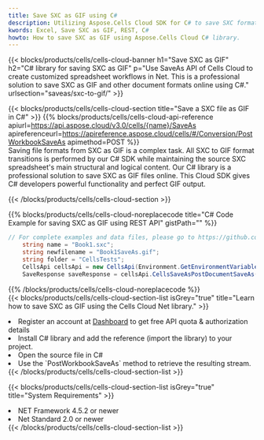```yaml
---
title: Save SXC as GIF using C# 
description: Utilizing Aspose.Cells Cloud SDK for C# to save SXC format file as GIF format file. 
kwords: Excel, Save SXC as GIF, REST, C#
howto: How to save SXC as GIF using Aspose.Cells Cloud C# library.
---
```



{{< blocks/products/cells/cells-cloud-banner h1="Save SXC as GIF" h2="C# library for saving SXC as GIF" p="Use SaveAs API of Cells Cloud to create customized spreadsheet workflows in Net. This is a professional solution to save SXC as GIF and other document formats online using C#." urlsection="saveas/sxc-to-gif/" >}}

{{< blocks/products/cells/cells-cloud-section  title="Save a SXC file as GIF in C#" >}}
{{% blocks/products/cells/cells-cloud-api-reference  apiurl=https://api.aspose.cloud/v3.0/cells/{name}/SaveAs  apireferenceurl=https://apireference.aspose.cloud/cells/#/Conversion/PostWorkbookSaveAs  apimethod=POST %}}
<br/>
Saving file formats from SXC as GIF is a complex task. All SXC to GIF format transitions is performed by our C# SDK while maintaining the source SXC spreadsheet's main structural and logical content. Our C# library is a professional solution to save SXC as GIF files online. This Cloud SDK gives C# developers powerful functionality and perfect GIF output.

{{< /blocks/products/cells/cells-cloud-section >}}

{{% blocks/products/cells/cells-cloud-noreplacecode title="C# Code Example for saving SXC as GIF using REST API" gistPath="" %}}
  
```cs
// For complete examples and data files, please go to https://github.com/aspose-cells-cloud/aspose-cells-cloud-dotnet/
    string name = "Book1.sxc";
    string newfilename = "Book1SaveAs.gif";
    string folder = "CellsTests";
    CellsApi cellsApi = new CellsApi(Environment.GetEnvironmentVariable("ProductClientId"), Environment.GetEnvironmentVariable("ProductClientSecret"));
    SaveResponse saveResponse = cellsApi.CellsSaveAsPostDocumentSaveAs(name, null, newfilename, null,null,folder);
```
  
{{% /blocks/products/cells/cells-cloud-noreplacecode  %}}
<br/>
{{< blocks/products/cells/cells-cloud-section-list isGrey="true"  title="Learn how to save SXC as GIF using the Cells Cloud Net library." >}}
<li>Register an account at <a href="https://dashboard.aspose.cloud/">Dashboard</a> to get free API quota & authorization details</li>
<li>Install C# library and add the reference (import the library) to your project.</li>
<li>Open the source file in C#</li>
<li>Use the `PostWorkbookSaveAs` method to retrieve the resulting stream.</li>
{{< /blocks/products/cells/cells-cloud-section-list >}}

{{< blocks/products/cells/cells-cloud-section-list isGrey="true"  title="System Requirements" >}}
<li>NET Framework 4.5.2 or newer</li>
<li>Net Standard 2.0 or newer</li>
{{< /blocks/products/cells/cells-cloud-section-list >}}
